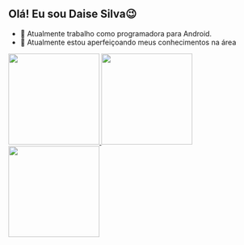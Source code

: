 ## Olá! Eu sou Daise Silva😉

- 🔭 Atualmente trabalho como programadora para Android.
- 🌱 Atualmente estou aperfeiçoando  meus conhecimentos na área

<div>
  <a href="https://github.com/daisesilva">
  <img height = "180em" src = "https://github-readme-stats.vercel.app/api?username=daisesilva&show_icons=true&theme=dracula&include_all_commits=true&count_private=true"/>
  <img height = "180em" src = "https://github-readme-stats.vercel.app/api/top-langs/?username=daisesilva&layout=compact&langs_count=16&theme=dracula"/>
  <img height = "180em" src = "https://github-readme-stats.vercel.app/api/top-langs/?username=daisesilva&layout=compact&langs_count=7&theme=dracula"/>
</div>
  
  
